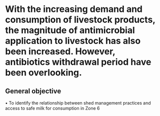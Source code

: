 # With the increasing demand and consumption of livestock products, the magnitude of antimicrobial application to livestock has also been increased. However, antibiotics withdrawal period have been overlooking. 

## General objective
•	To identify the relationship between shed management practices and access to safe milk for consumption in Zone 6 

